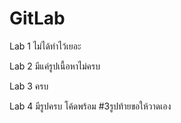# GitLab
Lab 1 ไม่ได้ทำไว้เยอะ

Lab 2 มีแค่รูปเนื้อหาไม่ครบ

Lab 3 ครบ

Lab 4 มีรูปครบ โค้ดพร้อม #3รูปท้ายขอให้วาดเอง
